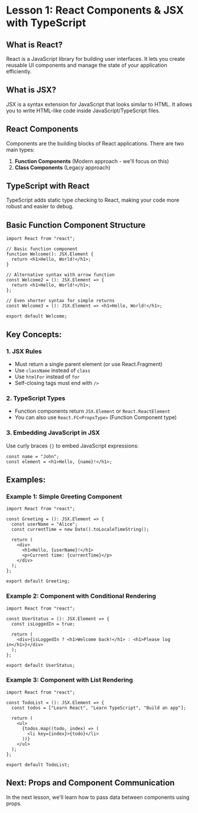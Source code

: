# Lesson 1: React Components & JSX with TypeScript

## What is React?

React is a JavaScript library for building user interfaces. It lets you create reusable UI components and manage the state of your application efficiently.

## What is JSX?

JSX is a syntax extension for JavaScript that looks similar to HTML. It allows you to write HTML-like code inside JavaScript/TypeScript files.

## React Components

Components are the building blocks of React applications. There are two main types:

1. **Function Components** (Modern approach - we'll focus on this)
2. **Class Components** (Legacy approach)

## TypeScript with React

TypeScript adds static type checking to React, making your code more robust and easier to debug.

## Basic Function Component Structure

```tsx
import React from "react";

// Basic function component
function Welcome(): JSX.Element {
  return <h1>Hello, World!</h1>;
}

// Alternative syntax with arrow function
const Welcome2 = (): JSX.Element => {
  return <h1>Hello, World!</h1>;
};

// Even shorter syntax for simple returns
const Welcome3 = (): JSX.Element => <h1>Hello, World!</h1>;

export default Welcome;
```

## Key Concepts:

### 1. JSX Rules

- Must return a single parent element (or use React.Fragment)
- Use `className` instead of `class`
- Use `htmlFor` instead of `for`
- Self-closing tags must end with `/>`

### 2. TypeScript Types

- Function components return `JSX.Element` or `React.ReactElement`
- You can also use `React.FC<PropsType>` (Function Component type)

### 3. Embedding JavaScript in JSX

Use curly braces `{}` to embed JavaScript expressions:

```tsx
const name = "John";
const element = <h1>Hello, {name}!</h1>;
```

## Examples:

### Example 1: Simple Greeting Component

```tsx
import React from "react";

const Greeting = (): JSX.Element => {
  const userName = "Alice";
  const currentTime = new Date().toLocaleTimeString();

  return (
    <div>
      <h1>Hello, {userName}!</h1>
      <p>Current time: {currentTime}</p>
    </div>
  );
};

export default Greeting;
```

### Example 2: Component with Conditional Rendering

```tsx
import React from "react";

const UserStatus = (): JSX.Element => {
  const isLoggedIn = true;

  return (
    <div>{isLoggedIn ? <h1>Welcome back!</h1> : <h1>Please log in</h1>}</div>
  );
};

export default UserStatus;
```

### Example 3: Component with List Rendering

```tsx
import React from "react";

const TodoList = (): JSX.Element => {
  const todos = ["Learn React", "Learn TypeScript", "Build an app"];

  return (
    <ul>
      {todos.map((todo, index) => (
        <li key={index}>{todo}</li>
      ))}
    </ul>
  );
};

export default TodoList;
```

## Next: Props and Component Communication

In the next lesson, we'll learn how to pass data between components using props.
